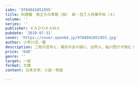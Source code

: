 ```yaml
---
isbn: '9784041051955'
title: 料理番　旅立ちの季節（仮） 新・包丁人侍事件帖（４）
volume: ''
series: ''
publisher: ＫＡＤＯＫＡＷＡ
pubdate: '2019-07-31'
cover: 'https://cover.openbd.jp/9784041051955.jpg'
author: 小早川涼／著
description: 二枚の昆布と、異形の女の謎に、台所人、鮎川惣介が挑む！
price: '640'
genre: ''
target: 一般
format: 文庫
content: 日本文学、小説・物語

---
```

